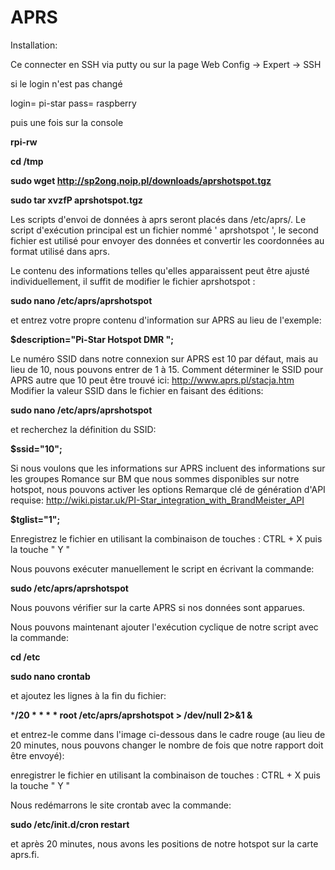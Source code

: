 # APRS

Installation:

Ce connecter en SSH via putty ou sur la page Web Config -> Expert -> SSH

si le login n'est pas changé

login= pi-star pass= raspberry

puis une fois sur la console

**rpi-rw**

**cd /tmp**

**sudo wget http://sp2ong.noip.pl/downloads/aprshotspot.tgz**

**sudo tar xvzfP aprshotspot.tgz**


Les scripts d'envoi de données à aprs seront placés dans /etc/aprs/. Le script d'exécution principal est un fichier nommé ' aprshotspot ', le second fichier est utilisé pour envoyer des données et convertir les coordonnées au format utilisé dans aprs.

Le contenu des informations telles qu'elles apparaissent peut être ajusté individuellement, il suffit de modifier le fichier aprshotspot :

**sudo nano /etc/aprs/aprshotspot**

et entrez votre propre contenu d'information sur APRS au lieu de l'exemple:

**$description="Pi-Star Hotspot DMR ";**

Le numéro SSID dans notre connexion sur APRS est 10 par défaut, mais au lieu de 10, nous pouvons entrer de 1 à 15. Comment déterminer le SSID pour APRS autre que 10 peut être trouvé ici: http://www.aprs.pl/stacja.htm Modifier la valeur SSID dans le fichier en faisant des éditions:

**sudo nano /etc/aprs/aprshotspot**

et recherchez la définition du SSID:

**$ssid="10";**

Si nous voulons que les informations sur APRS incluent des informations sur les groupes Romance sur BM que nous sommes disponibles sur notre hotspot, nous pouvons activer les options Remarque clé de génération d'API requise: http://wiki.pistar.uk/PI-Star_integration_with_BrandMeister_API

**$tglist="1";**

Enregistrez le fichier en utilisant la combinaison de touches : CTRL + X puis la touche " Y "

Nous pouvons exécuter manuellement le script en écrivant la commande:

**sudo /etc/aprs/aprshotspot**

Nous pouvons vérifier sur la carte APRS si nos données sont apparues.

Nous pouvons maintenant ajouter l'exécution cyclique de notre script avec la commande:

**cd /etc**

**sudo nano crontab**

et ajoutez les lignes à la fin du fichier:

 ***/20 * * * *   root    /etc/aprs/aprshotspot > /dev/null 2>&1 &**

et entrez-le comme dans l'image ci-dessous dans le cadre rouge (au lieu de 20 minutes, nous pouvons changer le nombre de fois que notre rapport doit être envoyé):

enregistrer le fichier en utilisant la combinaison de touches : CTRL + X puis la touche " Y "

Nous redémarrons le site crontab avec la commande:

**sudo /etc/init.d/cron restart**

et après 20 minutes, nous avons les positions de notre hotspot sur la carte aprs.fi.
